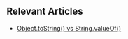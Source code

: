 ## Relevant Articles
- [Object.toString() vs String.valueOf()](https://www.baeldung.com/java-object-tostring-vs-string-valueof)
